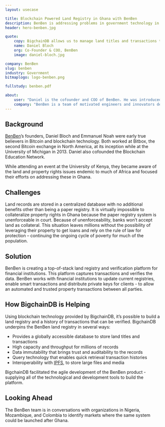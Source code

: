 ```yaml
---
layout: usecase

title: Blockchain Powered Land Registry in Ghana with BenBen
description: BenBen is addressing problems in government technology in Ghana, with a focus on land and property ownership rights, management and issues.
header: hero-benben.jpg

quote:
    copy: BigchainDB allows us to manage land titles and transactions the way we want, something that no other blockchain can do.
    name: Daniel Bloch
    org: Co-Founder & COO, BenBen
    image: daniel-bloch.jpg

company: BenBen
slug: benben
industry: Government
bitmaplogo: logo-benben.png

fullstudy: benben.pdf

about:
    user: "Daniel is the cofounder and COO of BenBen. He was introduced to the blockchain in 2011 while working at Bitbox, one of North America’s first Bitcoin exchanges. From there Daniel cofounded the College Cryptocurrency Network (now the Blockchain Education Network) to fill the educational gap on Blockchain at University campuses. He is based in Accra leading product development, partnerships and client integration at BenBen."
    company: "BenBen is a team of motivated engineers and innovators dedicated to improving government technology in Ghana, BenBen is a digital land database that leverages blockchain technology to provide fast easy access to trusted land content. Focusing on land and property management, BenBen aims to create a reliable land information and transactions system by coupling the latest in geomatic services with blockchain technology."
---
```


## Background

[BenBen](http://benben.com.gh)’s founders, Daniel Bloch and Emmanuel Noah were early true believers in Bitcoin and blockchain technology. Both worked at Bitbox, the second Bitcoin exchange in North America, at its inception while at the University of Michigan in 2013. Daniel also cofounded the Blockchain Education Network.

While attending an event at the University of Kenya, they became aware of the land and property rights issues endemic to much of Africa and focused their efforts on addressing these in Ghana.

## Challenges

Land records are stored in a centralized database with no additional benefits other than being a paper registry. It is virtually impossible to collateralize property rights in Ghana because the paper registry system is unenforceable in court. Because of unenforceability, banks won’t accept land as collateral. This situation leaves millions without the possibility of leveraging their property to get loans and rely on the rule of law for protection – continuing the ongoing cycle of poverty for much of the population.

## Solution

BenBen is creating a top-of-stack land registry and verification platform for financial institutions. This platform captures transactions and verifies the data. BenBen works with financial institutions to update current registries, enable smart transactions and distribute private keys for clients - to allow an automated and trusted property transactions between all parties.

## How BigchainDB is Helping

Using blockchain technology provided by BigchainDB, it’s possible to build a land registry and a history of transactions that can be verified.
BigchainDB underpins the BenBen land registry in several ways:

- Provides a globally accessible database to store land titles and transactions
- High capacity and throughput for millions of records
- Data immutability that brings trust and auditability to the records
- Query technology that enables quick retrieval transaction histories
- Interoperability with [IPFS](https://ipfs.io), to store large files and media

BigchainDB facilitated the agile development of the BenBen product - supplying all of the technological and development tools to build the platform.


## Looking Ahead

The BenBen team is in conversations with organizations in Nigeria, Mozambique, and Colombia to identify markets where the same system could be launched after Ghana.
